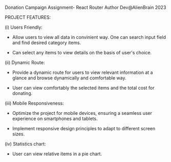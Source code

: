 Donation Campaign
Assignment- React Router
Author Dev@AlienBrain 2023

PROJECT FEATURES:

(i) Users Friendly:

- Allow users to view all data in convinient way. One can search input field and find desired category items.

* Can select any items to view details on the basis of user's choice.

(ii) Dynamic Route:

- Provide a dynamic route for users to view relevant information at a glance and browse dynamically and comfortable way.

- User can view comfortably the selected items and the total cost for donating.

(iii) Mobile Responsiveness:

- Optimize the project for mobile devices, ensuring a seamless user experience on smartphones and tablets.

- Implement responsive design principles to adapt to different screen sizes.

(iv) Statistics chart:

- User can view relative items in a pie chart.
